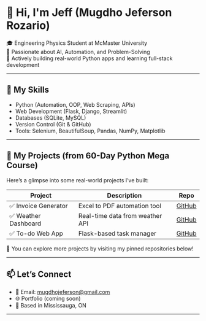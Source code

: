 # 👋 Hi, I'm Jeff (Mugdho Jeferson Rozario)

🎓 Engineering Physics Student at McMaster University  
🧠 Passionate about AI, Automation, and Problem-Solving  
🚀 Actively building real-world Python apps and learning full-stack development

---

## 🧰 My Skills
- Python (Automation, OOP, Web Scraping, APIs)
- Web Development (Flask, Django, Streamlit)
- Databases (SQLite, MySQL)
- Version Control (Git & GitHub)
- Tools: Selenium, BeautifulSoup, Pandas, NumPy, Matplotlib

---

## 🧪 My Projects (from 60-Day Python Mega Course)
Here’s a glimpse into some real-world projects I’ve built:

| Project | Description | Repo |
|--------|-------------|------|
| ✅ Invoice Generator | Excel to PDF automation tool | [GitHub](https://github.com/mugjeff12/Invoice-Maker) |
| ✅ Weather Dashboard | Real-time data from weather API | [GitHub](https://github.com/mugjeff12/Weather-Dashboard) |
| ✅ To-do Web App | Flask-based task manager | [GitHub](https://github.com/mugjeff12/Todo-Web-App) |


📌 You can explore more projects by visiting my pinned repositories below!

---

## 📫 Let’s Connect
- 📧 Email: mugdhojeferson@gmail.com  
- 🌐 Portfolio (coming soon)  
- 📍 Based in Mississauga, ON

---




